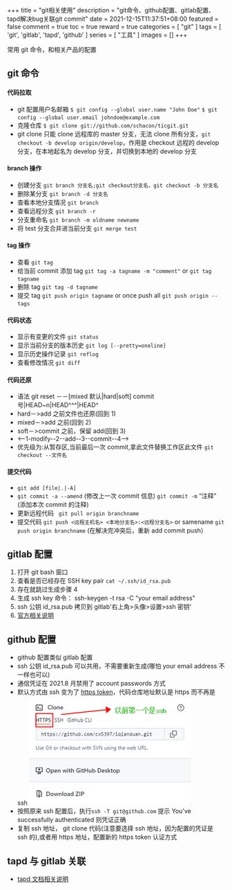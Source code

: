 +++
title = "git相关使用"
description = "git命令、github配置、gitlab配置、tapd解决bug关联git commit"
date = 2021-12-15T11:37:51+08:00
featured = false
comment = true
toc = true
reward = true
categories = [
  "git"
]
tags = [
  'git',
  'gitlab',
  'tapd',
  'github'
]
series = [
  "工具"
]
images = []
+++

常用 git 命令，和相关产品的配置

<!--more-->

## git 命令

#### 代码拉取

- git 配置用户名邮箱
  `$ git config --global user.name "John Doe"`
  `$ git config --global user.email johndoe@example.com`
- 克隆仓库 `$ git clone git://github.com/schacon/ticgit.git`
- git clone 只能 clone 远程库的 master 分支，无法 clone 所有分支，`git checkout -b develop origin/develop`，作用是 checkout 远程的 develop 分支，在本地起名为 develop 分支，并切换到本地的 develop 分支

#### branch 操作

- 创建分支 `git branch 分支名;git checkout分支名，git checkout -b 分支名`
- 删除某分支 `git branch -d 分支名`
- 查看本地分支情况 `git branch`
- 查看远程分支 `git branch -r`
- 分支重命名 `git branch -m oldname newname`
- 将 test 分支合并进当前分支 `git merge test`

#### tag 操作

- 查看 `git tag`
- 给当前 commit 添加 tag `git tag -a tagname -m "comment"` or `git tag tagname`
- 删除 tag `git tag -d tagname`
- 提交 tag `git push origin tagname` or once push all `git push origin --tags`

#### 代码状态

- 显示有变更的文件 `git status `
- 显示当前分支的版本历史 `git log [--pretty=oneline]`
- 显示历史操作记录 `git reflog`
- 查看修改情况 `git diff `

#### 代码还原

- 语法 git reset －－[mixed 默认|hard|soft] commit 号|HEAD~n|HEAD^^^|HEAD^
- hard－>add 之前文件也还原(回到 1)
- mixed－>add 之前(回到 2)
- soft－>commit 之前，保留 add(回到 3)
- <--1-modify--2--add--3--commit--4-->
- 优先级为:从暂存区,当前最后一次 commit,拿此文件替换工作区此文件 `git checkout --文件名`

#### 提交代码

- `git add [file|.|-A] `
- `git commit -a --amend` (修改上一次 commit 信息) `git commit -m` “注释” (添加本次 commit 的注释)
- 更新远程代码 ` git pull origin branchname`
- 提交代码 `git push <远程主机名> <本地分支名>:<远程分支名>` or samename `git push origin branchname`
  (在解决完冲突后，重新 add commit push）

## gitlab 配置

1. 打开 git bash 窗口
1. 查看是否已经存在 SSH key pair `cat ~/.ssh/id_rsa.pub`
1. 存在就跳过生成步骤 4
1. 生成 ssh key 命令： ssh-keygen -t rsa -C "your email address"
1. ssh 公钥 id_rsa.pub 拷贝到 gitlab'右上角>头像>设置>ssh 密钥'
1. [官方相关说明](http://172.16.1.155/help/ssh/README#generating-a-new-ssh-key-pair)

## github 配置

- github 配置类似 gitlab 配置
- ssh 公钥 id_rsa.pub 可以共用，不需要重新生成(哪怕 your email address 不一样也可以)
- 通信凭证在 2021.8 月禁用了 account passwords 方式
- 默认方式由 ssh 变为了 [https token](https://github.blog/2020-12-15-token-authentication-requirements-for-git-operations/)，代码仓库地址默认是 https 而不再是 ssh
  ![代码仓库默认地址](images/ck.png?height=200px)
- 按照原来 ssh 配置后，执行`ssh -T git@github.com` 提示 You've successfully authenticated 则凭证正确
- 复制 ssh 地址， git clone 代码(注意要选择 ssh 地址，因为配置的凭证是 ssh 的),或者用 https 地址，配置新的 https token 认证方式

## tapd 与 gitlab 关联

- [tapd 文档相关说明](https://www.tapd.cn/help/show#1120003271001000292)
